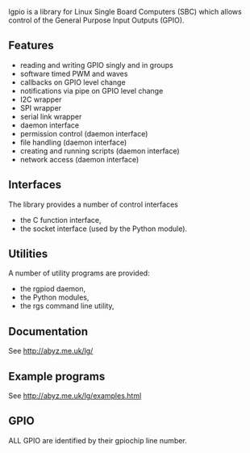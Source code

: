 
lgpio is a library for Linux Single Board Computers (SBC) which allows control of the General Purpose Input Outputs (GPIO).

## Features

* reading and writing GPIO singly and in groups
* software timed PWM and waves
* callbacks on GPIO level change
* notifications via pipe on GPIO level change
* I2C wrapper
* SPI wrapper
* serial link wrapper
* daemon interface
* permission control (daemon interface)
* file handling (daemon interface)
* creating and running scripts (daemon interface)
* network access (daemon interface)

## Interfaces

The library provides a number of control interfaces
* the C function interface,
* the socket interface (used by the Python module).

## Utilities

A number of utility programs are provided:
* the rgpiod daemon,
* the Python modules,
* the rgs command line utility,

## Documentation

See http://abyz.me.uk/lg/

## Example programs

See http://abyz.me.uk/lg/examples.html

## GPIO

ALL GPIO are identified by their gpiochip line number.

